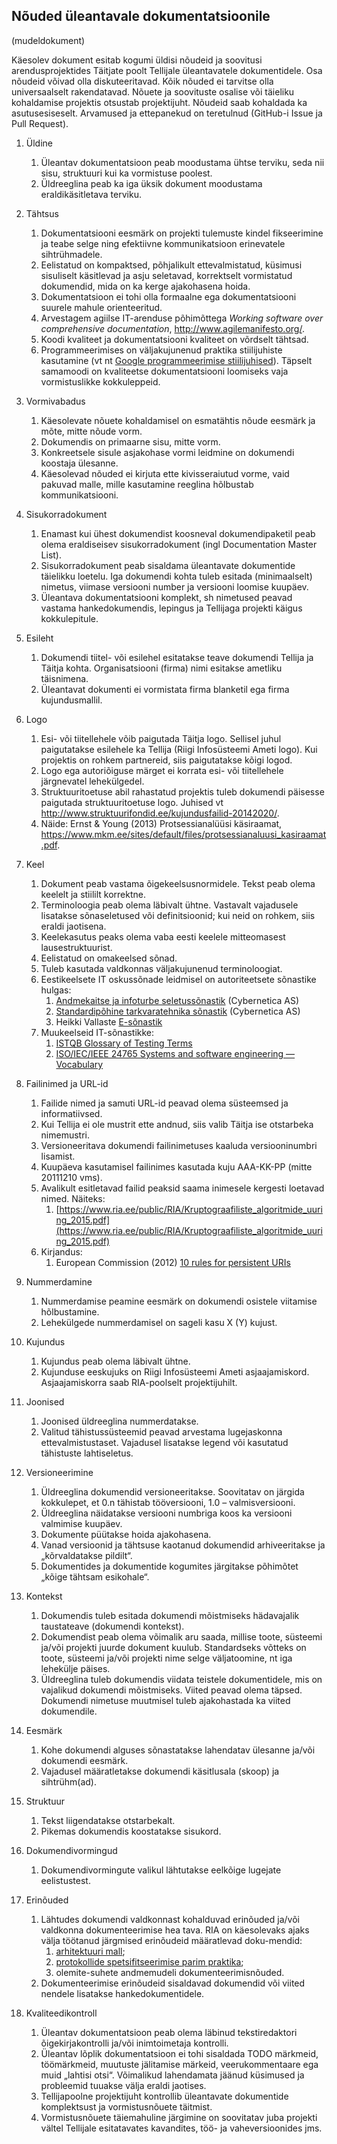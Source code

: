 ## Nõuded üleantavale dokumentatsioonile

(mudeldokument)

Käesolev dokument esitab kogumi üldisi nõudeid ja soovitusi arendusprojektides Täitjate poolt Tellijale üleantavatele dokumentidele.
Osa nõudeid võivad olla diskuteeritavad. Kõik nõuded ei tarvitse olla universaalselt rakendatavad. 
Nõuete ja soovituste osalise või täieliku kohaldamise projektis otsustab projektijuht. Nõudeid saab kohaldada ka asutusesiseselt.
Arvamused ja ettepanekud on teretulnud (GitHub-i Issue ja Pull Request). 

1.	Üldine
    1.	Üleantav dokumentatsioon peab moodustama ühtse terviku, seda nii sisu, struktuuri kui ka vormistuse poolest.
    2.	Üldreeglina peab ka iga üksik dokument moodustama eraldikäsitletava terviku.

2.	Tähtsus
    1.	Dokumentatsiooni eesmärk on projekti tulemuste kindel fikseerimine ja teabe selge ning efektiivne kommunikatsioon erinevatele sihtrühmadele.
    1.	Eelistatud on kompaktsed, põhjalikult ettevalmistatud, küsimusi sisuliselt käsitlevad ja asju seletavad, korrektselt vormistatud dokumendid, mida on ka kerge ajakohasena hoida.
    1.	Dokumentatsioon ei tohi olla formaalne ega dokumentatsiooni suurele mahule orienteeritud. 
    1. Arvestagem agiilse IT-arenduse põhimõttega *Working software over comprehensive documentation*, http://www.agilemanifesto.org/.
    1.	Koodi kvaliteet ja dokumentatsiooni kvaliteet on võrdselt tähtsad.
    1.	Programmeerimises on väljakujunenud praktika stiilijuhiste kasutamine (vt nt [Google programmeerimise stiilijuhised](https://github.com/google/styleguide/)). Täpselt samamoodi on kvaliteetse dokumentatsiooni loomiseks vaja vormistuslikke kokkuleppeid.

3.	Vormivabadus
    1.	 Käesolevate nõuete kohaldamisel on esmatähtis nõude eesmärk ja mõte, mitte nõude vorm.
    1.	Dokumendis on primaarne sisu, mitte vorm.
    1.	Konkreetsele sisule asjakohase vormi leidmine on dokumendi koostaja ülesanne.
    1.	Käesolevad nõuded ei kirjuta ette kivisseraiutud vorme, vaid pakuvad malle, mille kasutamine reeglina hõlbustab kommunikatsiooni.

4.	Sisukorradokument
    1.	Enamast kui ühest dokumendist koosneval dokumendipaketil peab olema eraldiseisev sisukorradokument (ingl Documentation Master List).
    1.	Sisukorradokument peab sisaldama üleantavate dokumentide täielikku loetelu. Iga dokumendi kohta tuleb esitada (minimaalselt) nimetus, viimase versiooni number ja versiooni loomise kuupäev.
    1.	Üleantava dokumentatsiooni komplekt, sh nimetused peavad vastama hankedokumendis, lepingus ja Tellijaga projekti käigus kokkulepitule. 

5.	Esileht
    1.	Dokumendi tiitel- või esilehel esitatakse teave dokumendi Tellija ja Täitja kohta. Organisatsiooni (firma) nimi esitakse ametliku täisnimena.
    1.	Üleantavat dokumenti ei vormistata firma blanketil ega firma kujundusmallil.

6.	Logo
    1.	Esi- või tiitellehele võib paigutada Täitja logo. Sellisel juhul paigutatakse esilehele ka Tellija (Riigi Infosüsteemi Ameti logo). Kui projektis on rohkem partnereid, siis paigutatakse kõigi logod.
    1.	Logo ega autoriõiguse märget ei korrata esi- või tiitellehele järgnevatel lehekülgedel.
    1.	Struktuuritoetuse abil rahastatud projektis tuleb dokumendi päisesse paigutada struktuuritoetuse logo. Juhised vt http://www.struktuurifondid.ee/kujundusfailid-20142020/.  
    1.	Näide: Ernst & Young (2013) Protsessianalüüsi käsiraamat, https://www.mkm.ee/sites/default/files/protsessianaluusi_kasiraamat.pdf.

7.	Keel
    1.	Dokument peab vastama õigekeelsusnormidele. Tekst peab olema keelelt ja stiililt korrektne.
    1.	Terminoloogia peab olema läbivalt ühtne. Vastavalt vajadusele lisatakse sõnaseletused või definitsioonid; kui neid on rohkem, siis eraldi jaotisena.
    1. Keelekasutus peaks olema vaba eesti keelele mitteomasest lausestruktuurist.
    1. Eelistatud on omakeelsed sõnad.
    1. Tuleb kasutada valdkonnas väljakujunenud terminoloogiat.
    1. Eestikeelsete IT oskussõnade leidmisel on autoriteetsete sõnastike hulgas:
        1. [Andmekaitse ja infoturbe seletussõnastik](http://akit.cyber.ee/) (Cybernetica AS)
        1. [Standardipõhine tarkvaratehnika sõnastik](https://stats.cyber.ee/terms) (Cybernetica AS)
        1. Heikki Vallaste [E-sõnastik](http://www.vallaste.ee/)
    1. Muukeelseid IT-sõnastikke:
        1. [ISTQB Glossary of Testing Terms](https://www.istqb.org/downloads/viewcategory/20.html)
        1. [ISO/IEC/IEEE 24765 Systems and software engineering — Vocabulary](https://www.cse.msu.edu/~cse435/Handouts/Standards/IEEE24765.pdf)

8.	Failinimed ja URL-id
    1.	Failide nimed ja samuti URL-id peavad olema süsteemsed ja informatiivsed.
    1. Kui Tellija ei ole mustrit ette andnud, siis valib Täitja ise otstarbeka nimemustri.
    1.	Versioneeritava dokumendi failinimetuses kaaluda versiooninumbri lisamist.
    1. Kuupäeva kasutamisel failinimes kasutada kuju AAA-KK-PP (mitte 20111210 vms).
    1. Avalikult esitletavad failid peaksid saama inimesele kergesti loetavad nimed. Näiteks:
        1. [https://www.ria.ee/public/RIA/Kruptograafiliste_algoritmide_uuring_2015.pdf](https://www.ria.ee/public/RIA/Kruptograafiliste_algoritmide_uuring_2015.pdf)
    1. Kirjandus:
        1. European Commission (2012) [10 rules for persistent URIs](http://ec.europa.eu/isa/news/2013/10-rules-and-good-practices-for-designing-persistent-uris_en.htm)

8.  Nummerdamine
    1. Nummerdamise peamine eesmärk on dokumendi osistele viitamise hõlbustamine.
    1. Lehekülgede nummerdamisel on sageli kasu X (Y) kujust.

9.	Kujundus
    1.	Kujundus peab olema läbivalt ühtne.
    1.	Kujunduse eeskujuks on Riigi Infosüsteemi Ameti asjaajamiskord. Asjaajamiskorra saab RIA-poolselt projektijuhilt.

10.	Joonised
    1.	Joonised üldreeglina nummerdatakse.
    1.	Valitud tähistussüsteemid peavad arvestama lugejaskonna ettevalmistustaset. Vajadusel lisatakse legend või kasutatud tähistuste lahtiseletus.

11.	Versioneerimine
    1.	Üldreeglina dokumendid versioneeritakse. Soovitatav on järgida kokkulepet, et 0.n tähistab tööversiooni, 1.0 – valmisversiooni.
    1.	Üldreeglina näidatakse versiooni numbriga koos ka versiooni valmimise kuupäev.
    1.	Dokumente püütakse hoida ajakohasena.
    1.	Vanad versioonid ja tähtsuse kaotanud dokumendid arhiveeritakse ja „kõrvaldatakse pildilt“.
    1.	Dokumentides ja dokumentide kogumites järgitakse põhimõtet „kõige tähtsam esikohale“.

12.	Kontekst
    1.	Dokumendis tuleb esitada dokumendi mõistmiseks hädavajalik taustateave (dokumendi kontekst).
    1.	Dokumendist peab olema võimalik aru saada, millise toote, süsteemi ja/või projekti juurde dokument kuulub. Standardseks võtteks on toote, süsteemi ja/või projekti nime selge väljatoomine, nt iga lehekülje päises.
    1.	Üldreeglina tuleb dokumendis viidata teistele dokumentidele, mis on vajalikud dokumendi mõistmiseks. Viited peavad olema täpsed. Dokumendi nimetuse muutmisel tuleb ajakohastada ka viited dokumendile.

13.	Eesmärk
    1.	Kohe dokumendi alguses sõnastatakse lahendatav ülesanne ja/või dokumendi eesmärk.
    1.	Vajadusel määratletakse dokumendi käsitlusala (skoop) ja sihtrühm(ad).

14.	Struktuur
    1.	Tekst liigendatakse otstarbekalt.
    1.	Pikemas dokumendis koostatakse sisukord.

15.	Dokumendivormingud
    1.	Dokumendivormingute valikul lähtutakse eelkõige lugejate eelistustest.

16.	Erinõuded
    1.	Lähtudes dokumendi valdkonnast kohalduvad erinõuded ja/või valdkonna dokumenteerimise hea tava. RIA on käesolevaks ajaks välja töötanud järgmised erinõudeid määratlevad doku-mendid:
        1.	[arhitektuuri mall](https://www.ria.ee/ee/valmis-abivahend-andmekogude-arhitektuuri-dokumenteerijatele.html);
        1.	[protokollide spetsifitseerimise parim praktika](https://github.com/e-gov/Open-Workflow/blob/master/ProtokollideParimPraktika.md);
        1.	olemite-suhete andmemudeli dokumenteerimisnõuded.
    1.	Dokumenteerimise erinõudeid sisaldavad dokumendid või viited nendele lisatakse hankedokumentidele.

17.	Kvaliteedikontroll
    1.	 Üleantav dokumentatsioon peab olema läbinud tekstiredaktori õigekirjakontrolli ja/või inimtoimetaja kontrolli.
    1.	Üleantav lõplik dokumentatsioon ei tohi sisaldada TODO märkmeid, töömärkmeid, muutuste jälitamise märkeid, veerukommentaare ega muid „lahtisi otsi“. Võimalikud lahendamata jäänud küsimused ja probleemid tuuakse välja eraldi jaotises.
    1.	Tellijapoolne projektijuht kontrollib üleantavate dokumentide komplektsust ja vormistusnõuete täitmist.
    1.	Vormistusnõuete täiemahuline järgimine on soovitatav juba projekti vältel Tellijale esitatavates kavandites, töö- ja vaheversioonides jms.
